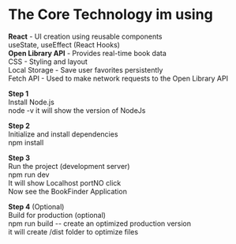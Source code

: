 # The Core Technology im using <br>
**React** -	UI creation using reusable components<br>
useState, useEffect (React Hooks)<br>
**Open Library API** -	Provides real-time book data<br>
CSS -	Styling and layout<br>
Local Storage -	Save user favorites persistently<br>
Fetch API -	Used to make network requests to the Open Library API<br>

**Step 1** <br>
   Install Node.js<br>
    node -v it will show the version of NodeJs<br>
   

**Step 2**<br>
   Initialize and install dependencies<br>
    npm install<br>

**Step 3**<br>
   Run the project (development server)<br>
    npm run dev<br>
It will show Localhost portNO click <br>
Now see the BookFinder Application<br>

**Step 4** (Optional)<br>
    Build for production (optional)<br>
    npm run build  -- create an optimized production version<br>
    it will create /dist folder to optimize files<br>
